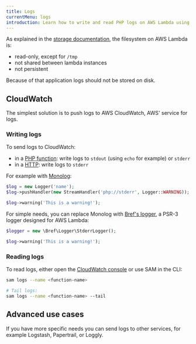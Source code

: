 ```yaml
---
title: Logs
currentMenu: logs
introduction: Learn how to write and read PHP logs on AWS Lambda using Bref.
---
```


As explained in the [storage documentation](storage.md), the filesystem on AWS Lambda is:

- read-only, except for `/tmp`
- not shared between lambda instances
- not persistent

Because of that application logs should not be stored on disk.

## CloudWatch

The simplest solution is to push logs to AWS CloudWatch, AWS' service for logs.

### Writing logs

To send logs to CloudWatch:

- in a [PHP function](/docs/runtimes/function.md): write logs to `stdout` (using `echo` for example) or `stderr`
- in a [HTTP](/docs/runtimes/http.md): write logs to `stderr`

For example with [Monolog](https://github.com/Seldaek/monolog):

```php
$log = new Logger('name');
$log->pushHandler(new StreamHandler('php://stderr', Logger::WARNING));

$log->warning('This is a warning!');
```

For simple needs, you can replace Monolog with [Bref's logger](https://github.com/brefphp/logger), a PSR-3 logger designed for AWS Lambda:

```php
$logger = new \Bref\Logger\StderrLogger();

$log->warning('This is a warning!');
```

### Reading logs

To read logs, either open the [CloudWatch console](https://us-east-1.console.aws.amazon.com/cloudwatch/home) or use SAM in the CLI:

```bash
sam logs --name <function-name>

# Tail logs:
sam logs --name <function-name> --tail
```

## Advanced use cases

If you have more specific needs you can send logs to other services, for example Logstash, Papertrail, or Loggly.
